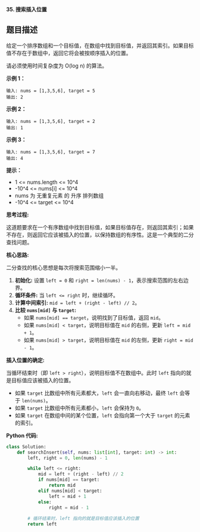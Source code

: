 **35. 搜索插入位置**

## 题目描述

给定一个排序数组和一个目标值，在数组中找到目标值，并返回其索引。如果目标值不存在于数组中，返回它将会被按顺序插入的位置。

请必须使用时间复杂度为 O(log n) 的算法。

**示例 1：**
```
输入: nums = [1,3,5,6], target = 5
输出: 2
```

**示例 2：**
```
输入: nums = [1,3,5,6], target = 2
输出: 1
```

**示例 3：**
```
输入: nums = [1,3,5,6], target = 7
输出: 4
```

**提示：**
- 1 <= nums.length <= 10^4
- -10^4 <= nums[i] <= 10^4
- nums 为 无重复元素 的 升序 排列数组
- -10^4 <= target <= 10^4



**思考过程:**

这道题要求在一个有序数组中找到目标值，如果目标值存在，则返回其索引；如果不存在，则返回它应该被插入的位置，以保持数组的有序性。这是一个典型的二分查找问题。

**核心思路:**

二分查找的核心思想是每次将搜索范围缩小一半。
1.  **初始化:** 设置 `left = 0` 和 `right = len(nums) - 1`，表示搜索范围的左右边界。
2.  **循环条件:** 当 `left <= right` 时，继续循环。
3.  **计算中间索引:** `mid = left + (right - left) // 2`。
4.  **比较 `nums[mid]` 与 `target`:**
    -   如果 `nums[mid] == target`，说明找到了目标值，返回 `mid`。
    -   如果 `nums[mid] < target`，说明目标值在 `mid` 的右侧，更新 `left = mid + 1`。
    -   如果 `nums[mid] > target`，说明目标值在 `mid` 的左侧，更新 `right = mid - 1`。

**插入位置的确定:**

当循环结束时（即 `left > right`），说明目标值不在数组中。此时 `left` 指向的就是目标值应该被插入的位置。
-   如果 `target` 比数组中所有元素都大，`left` 会一直向右移动，最终 `left` 会等于 `len(nums)`。
-   如果 `target` 比数组中所有元素都小，`left` 会保持为 `0`。
-   如果 `target` 在数组中间的某个位置，`left` 会指向第一个大于 `target` 的元素的索引。

**Python 代码:**

```python
class Solution:
    def searchInsert(self, nums: list[int], target: int) -> int:
        left, right = 0, len(nums) - 1

        while left <= right:
            mid = left + (right - left) // 2
            if nums[mid] == target:
                return mid
            elif nums[mid] < target:
                left = mid + 1
            else:
                right = mid - 1
        
        # 循环结束时，left 指向的就是目标值应该插入的位置
        return left
```
